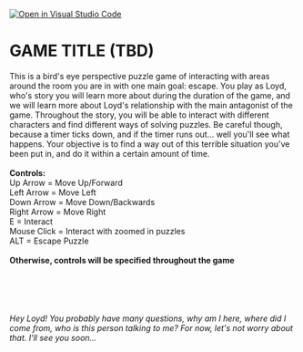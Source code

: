 [![Open in Visual Studio Code](https://classroom.github.com/assets/open-in-vscode-f059dc9a6f8d3a56e377f745f24479a46679e63a5d9fe6f495e02850cd0d8118.svg)](https://classroom.github.com/online_ide?assignment_repo_id=6695259&assignment_repo_type=AssignmentRepo)
# GAME TITLE (TBD)


This is a bird's eye perspective puzzle game of interacting with areas around the room you are in with one main goal: escape. You play as Loyd,
who's story you will learn more about during the duration of the game, and we will learn more about Loyd's relationship with the main
antagonist of the game. Throughout the story, you will be able to interact with different characters and find different ways of solving puzzles. Be careful though, because a timer ticks down, and if the timer runs out... well you'll see what happens. Your objective is to find a way out of this terrible situation you've been put in, and do it within a certain amount of time. 
<br />
<br /> **Controls:**<br />
Up Arrow = Move Up/Forward <br />
Left Arrow = Move Left <br />
Down Arrow = Move Down/Backwards<br />
Right Arrow = Move Right<br />
E = Interact<br />
Mouse Click = Interact with zoomed in puzzles<br />
ALT = Escape Puzzle<br />
<br />
**Otherwise, controls will be specified throughout the game**<br />
<br />
<br />
<br />
<br />
<br />
*Hey Loyd! You probably have many questions, why am I here, where did I come from, who is this person talking to me?
For now, let's not worry about that. I'll see you soon...*